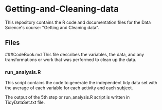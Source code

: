 # Getting-and-Cleaning-data

This repository contains the R code and documentation files for the Data Science's course: "Getting and Cleaning data".

## Files

###CodeBook.md
This file describes the variables, the data, and any transformations or work that was performed to clean up the data.

### run_analysis.R 
This script contains the code to generate the independent tidy data set with the average of each variable for each activity and each subject. 

The output of the 5th step or run_analysis.R script is written in TidyDataSet.txt file.
